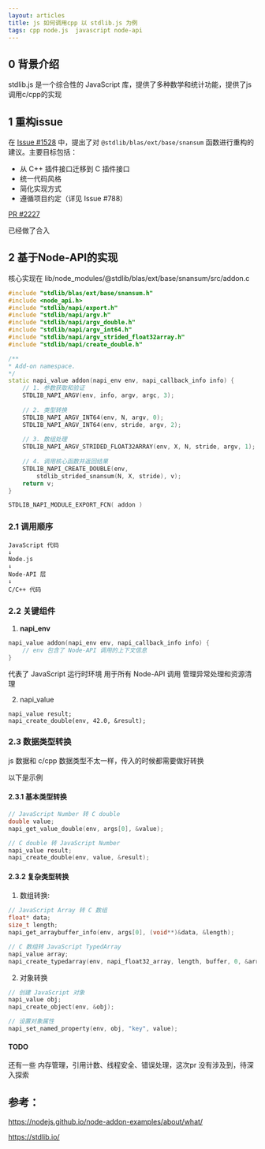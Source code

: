 ```yaml
---
layout: articles
title: js 如何调用cpp 以 stdlib.js 为例
tags: cpp node.js  javascript node-api
---
```


## 0 背景介绍

stdlib.js 是一个综合性的 JavaScript 库，提供了多种数学和统计功能，提供了js调用c/cpp的实现


## 1 重构issue

在 [Issue #1528](https://github.com/stdlib-js/stdlib/issues/1528) 中，提出了对 `@stdlib/blas/ext/base/snansum` 函数进行重构的建议。主要目标包括：

- 从 C++ 插件接口迁移到 C 插件接口
- 统一代码风格
- 简化实现方式
- 遵循项目约定（详见 Issue #788）


[PR #2227](https://github.com/stdlib-js/stdlib/pull/2227)

已经做了合入


## 2 基于Node-API的实现

核心实现在 lib/node_modules/@stdlib/blas/ext/base/snansum/src/addon.c
```cpp
#include "stdlib/blas/ext/base/snansum.h"
#include <node_api.h>
#include "stdlib/napi/export.h"
#include "stdlib/napi/argv.h"
#include "stdlib/napi/argv_double.h"
#include "stdlib/napi/argv_int64.h"
#include "stdlib/napi/argv_strided_float32array.h"
#include "stdlib/napi/create_double.h"

/**
* Add-on namespace.
*/
static napi_value addon(napi_env env, napi_callback_info info) {
    // 1. 参数获取和验证
    STDLIB_NAPI_ARGV(env, info, argv, argc, 3);
    
    // 2. 类型转换
    STDLIB_NAPI_ARGV_INT64(env, N, argv, 0);
    STDLIB_NAPI_ARGV_INT64(env, stride, argv, 2);
    
    // 3. 数组处理
    STDLIB_NAPI_ARGV_STRIDED_FLOAT32ARRAY(env, X, N, stride, argv, 1);
    
    // 4. 调用核心函数并返回结果
    STDLIB_NAPI_CREATE_DOUBLE(env, 
        stdlib_strided_snansum(N, X, stride), v);
    return v;
}

STDLIB_NAPI_MODULE_EXPORT_FCN( addon )
```

### 2.1 调用顺序

```
JavaScript 代码
↓
Node.js
↓
Node-API 层
↓
C/C++ 代码
```
### 2.2 关键组件

1. **napi_env**
```c
napi_value addon(napi_env env, napi_callback_info info) {
    // env 包含了 Node-API 调用的上下文信息
}
```
代表了 JavaScript 运行时环境
用于所有 Node-API 调用
管理异常处理和资源清理

2. napi_value
```
napi_value result;
napi_create_double(env, 42.0, &result);
```


### 2.3 数据类型转换

js 数据和 c/cpp 数据类型不太一样，传入的时候都需要做好转换


以下是示例
#### 2.3.1 基本类型转换

```c
// JavaScript Number 转 C double
double value;
napi_get_value_double(env, args[0], &value);

// C double 转 JavaScript Number
napi_value result;
napi_create_double(env, value, &result);
```
#### 2.3.2 复杂类型转换
1. 数组转换:
```c
// JavaScript Array 转 C 数组
float* data;
size_t length;
napi_get_arraybuffer_info(env, args[0], (void**)&data, &length);

// C 数组转 JavaScript TypedArray
napi_value array;
napi_create_typedarray(env, napi_float32_array, length, buffer, 0, &array);
```

2. 对象转换

```c
// 创建 JavaScript 对象
napi_value obj;
napi_create_object(env, &obj);

// 设置对象属性
napi_set_named_property(env, obj, "key", value);
```

#### TODO

还有一些 内存管理，引用计数、线程安全、错误处理，这次pr 没有涉及到，待深入探索


## 参考：

https://nodejs.github.io/node-addon-examples/about/what/


https://stdlib.io/